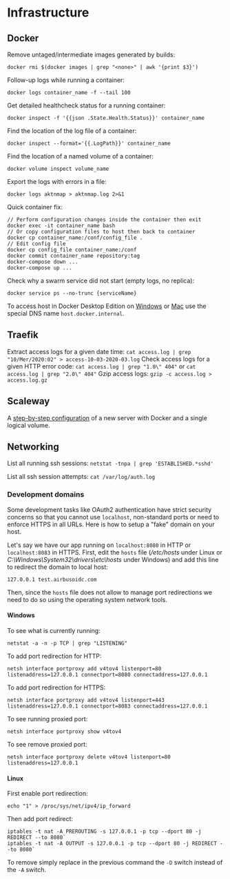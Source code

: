 # Infrastructure

## Docker

Remove untaged/intermediate images generated by builds:
```
docker rmi $(docker images | grep "<none>" | awk '{print $3}')
```
Follow-up logs while running a container:
```
docker logs container_name -f --tail 100
```
Get detailed healthcheck status for a running container:
```
docker inspect -f '{{json .State.Health.Status}}' container_name
```
Find the location of the log file of a container:
```
docker inspect --format='{{.LogPath}}' container_name
```
Find the location of a named volume of a container:
```
docker volume inspect volume_name
```
Export the logs with errors in a file:
```
docker logs aktnmap > aktnmap.log 2>&1
```
Quick container fix:
```
// Perform configuration changes inside the container then exit
docker exec -it container_name bash
// Or copy configuration files to host then back to container
docker cp container_name:/conf/config_file .
// Edit config file
docker cp config_file container_name:/conf
docker commit container_name repository:tag
docker-compose down ...
docker-compose up ...
```
Check why a swarm service did not start (empty logs, no replica):
```
docker service ps --no-trunc {serviceName}
```
To access host in Docker Desktop Edition on [Windows](https://docs.docker.com/docker-for-windows/networking/) or [Mac](https://docs.docker.com/docker-for-mac/networking/) use the special DNS name `host.docker.internal`.

## Traefik

Extract access logs for a given date time: `cat access.log | grep "10/Mer/2020:02" > access-10-03-2020-03.log`
Check access logs for a given HTTP error code: `cat access.log | grep "1.0\" 404"` or `cat access.log | grep "2.0\" 404"`
Gzip access logs: `gzip -c access.log > access.log.gz`
## Scaleway

A [step-by-step configuration](https://gist.github.com/cnouguier/a1ecc88f67819a610ae8e4d221789a8c) of a new server with Docker and a single logical volume.

## Networking

List all running ssh sessions: `netstat -tnpa | grep 'ESTABLISHED.*sshd'`

List all ssh session attempts: `cat /var/log/auth.log`

### Development domains

Some development tasks like OAuth2 authentication have strict security concerns so that you cannot use `localhost`, non-standard ports or need to enforce HTTPS in all URLs. Here is how to setup a "fake" domain on your host.

Let's say we have our app running on `localhost:8080` in HTTP or `localhost:8083` in HTTPS. First, edit the `hosts` file (*/etc/hosts* under Linux or *C:\Windows\System32\drivers\etc\hosts* under Windows) and add this line to redirect the domain to local host:
```
127.0.0.1 test.airbusoidc.com
```

Then, since the `hosts` file does not allow to manage port redirections we need to do so using the operating system network tools.

#### Windows

To see what is currently running:
```
netstat -a -n -p TCP | grep "LISTENING"
```

To add port redirection for HTTP:
```
netsh interface portproxy add v4tov4 listenport=80 listenaddress=127.0.0.1 connectport=8080 connectaddress=127.0.0.1
```

To add port redirection for HTTPS:
```
netsh interface portproxy add v4tov4 listenport=443 listenaddress=127.0.0.1 connectport=8083 connectaddress=127.0.0.1
```

To see running proxied port:
```
netsh interface portproxy show v4tov4
```

To see remove proxied port:
```
netsh interface portproxy delete v4tov4 listenport=80 listenaddress=127.0.0.1
```

#### Linux

First enable port redirection:
```
echo "1" > /proc/sys/net/ipv4/ip_forward
```

Then add port redirect:
```
iptables -t nat -A PREROUTING -s 127.0.0.1 -p tcp --dport 80 -j REDIRECT --to 8080`
iptables -t nat -A OUTPUT -s 127.0.0.1 -p tcp --dport 80 -j REDIRECT --to 8080`
```

To remove simply replace in the previous command the `-D` switch instead of the `-A` switch.

